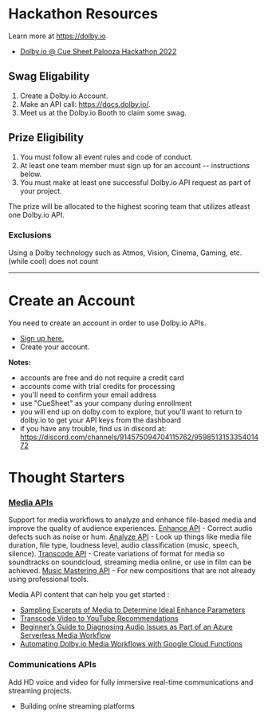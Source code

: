 # Hackathon Resources

Learn more at https://dolby.io

- [Dolby.io @ Cue Sheet Palooza Hackathon 2022](https://go.dolby.io/cue-sheet-2022)

## Swag Eligability
1. Create a Dolby.io Account.
2. Make an API call: https://docs.dolby.io/.
3. Meet us at the Dolby.io Booth to claim some swag.

## Prize Eligibility
1. You must follow all event rules and code of conduct.
2. At least one team member must sign up for an account -- instructions below.
3. You must make at least one successful Dolby.io API request as part of your project.

The prize will be allocated to the highest scoring team that utilizes atleast one Dolby.io API.

### Exclusions
Using a Dolby technology such as Atmos, Vision, Cinema, Gaming, etc. (while cool) does not count

***  
# Create an Account

You need to create an account in order to use Dolby.io APIs.
- [Sign up here.](https://go.dolby.io/cs/c/?cta_guid=68113765-05e8-4921-b530-2797e41454a1&signature=AAH58kH5cFhQazLBCPMMcajwbnKDK9v-Yw&pageId=70038953835&placement_guid=8973e05c-9d37-4d9c-a083-0c890e646df9&click=b16ffdb9-cc7d-493e-9152-a85a3e419069&hsutk=d23691c6c2745196b3e88124a9f2b1de&canon=http%3A%2F%2Fgo.dolby.io%2Fcue-sheet-2022&portal_id=14544730&redirect_url=APefjpFTnJJjxf1_FN8VvKqyZxK-nmiHcr2_jVEs09_Pce-N__hSKoIc4STudtp8iRlRteOoE7b1Qjy4ntzUscrP_UcRLrUICh4FvrdeJYZo8Bf44Jxo00L7E-ezgdT9v8GAg2SkUabgWjJO3NKNWJ0hNJ0Sl8fyIdSnHS3WU49saFy_LySnNMEaOKeoi-6Dqb7I0gh_hbS3UaRA_0mMT2FApsHL-BadRJLsLdDF9gC15lbnKs0NHyWSHsyTHwC52GqDstxx6PPByUfOHvhqv1lYqCl_TVrEC4rYEsSk0Xku-KDwrELnCMhNK62N6lI0nPs9sMzKF342KZysAvjWwE-y8CaPFwJWCQ&__hstc=25701922.d23691c6c2745196b3e88124a9f2b1de.1633538007989.1648833682880.1649095982605.179&__hssc=25701922.3.1649181759155&__hsfp=3569055109&contentType=landing-page)
- Create your account.

**Notes:**
- accounts are free and do not require a credit card
- accounts come with trial credits for processing
- you'll need to confirm your email address
- use "CueSheet" as your company during enrollment
- you will end up on dolby.com to explore, but you'll want to return to dolby.io to get your API keys from the dashboard
- if you have any trouble, find us in discord at: https://discord.com/channels/914575094704115762/959851315335401472

# Thought Starters
### [Media APIs](https://docs.dolby.io/media-apis/docs)
Support for media workflows to analyze and enhance file-based media and improve the quality of audience experiences.
[Enhance API](https://docs.dolby.io/media-apis/docs/enhance-api-guide) - Correct audio defects such as noise or hum.
[Analyze API](https://docs.dolby.io/media-apis/docs/analyze-api-guide) - Look up things like media file duration, file type, loudness level, audio classification (music, speech, silence).
[Transcode API](https://docs.dolby.io/media-apis/docs/transcode-api-guide) - Create variations of format for media so soundtracks on soundcloud, streaming media online, or use in film can be achieved.
[Music Mastering API](https://docs.dolby.io/media-apis/docs/music-mastering-api-guide) - For new compositions that are not already using professional tools.

Media API content that can help you get started :
- [Sampling Excerpts of Media to Determine Ideal Enhance Parameters](https://dolby.io/blog/sampling-excerpts-of-media-to-determine-ideal-enhance-parameters/)
- [Transcode Video to YouTube Recommendations](https://dolby.io/blog/transcode-video-to-youtube-recommendations/)
- [Beginner’s Guide to Diagnosing Audio Issues as Part of an Azure Serverless Media Workflow](https://dolby.io/blog/diagnosing-audio-issues-azure-serverless-media-workflow/)
- [Automating Dolby.io Media Workflows with Google Cloud Functions](https://dolby.io/blog/automating-dolby-io-media-workflows-with-google-cloud-functions/)

### Communications APIs
Add HD voice and video for fully immersive real-time communications and streaming projects.
- Building onlne streaming platforms
